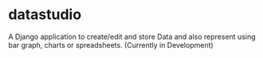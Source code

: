 # datastudio
A Django application to create/edit and store Data and also represent using bar graph, charts or spreadsheets. (Currently in Development)

